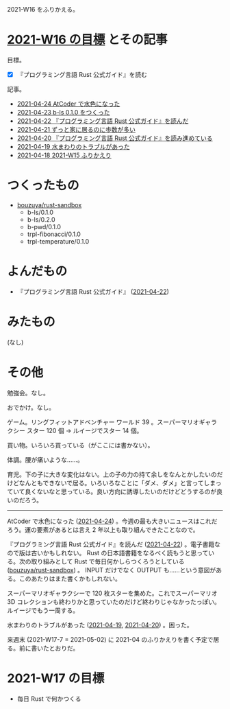 2021-W16 をふりかえる。

# [2021-W16 の目標][2021-04-18] とその記事

目標。

- [x] 『プログラミング言語 Rust 公式ガイド』を読む

記事。

- [2021-04-24 AtCoder で水色になった][2021-04-24]
- [2021-04-23 b-ls 0.1.0 をつくった][2021-04-23]
- [2021-04-22 『プログラミング言語 Rust 公式ガイド』を読んだ][2021-04-22]
- [2021-04-21 ずっと家に居るのに歩数が多い][2021-04-21]
- [2021-04-20 『プログラミング言語 Rust 公式ガイド』を読み進めている][2021-04-20]
- [2021-04-19 水まわりのトラブルがあった][2021-04-19]
- [2021-04-18 2021-W15 ふりかえり][2021-04-18]

# つくったもの

- [bouzuya/rust-sandbox][]
  - b-ls/0.1.0
  - b-ls/0.2.0
  - b-pwd/0.1.0
  - trpl-fibonacci/0.1.0
  - trpl-temperature/0.1.0

# よんだもの

- 『プログラミング言語 Rust 公式ガイド』 ([2021-04-22][])

# みたもの

(なし)

# その他

勉強会。なし。

おでかけ。なし。

ゲーム。リングフィットアドベンチャー ワールド 39 。スーパーマリオギャラクシー スター 120 個 → ルイージでスター 14 個。

買い物。いろいろ買っている（がここには書かない）。

体調。腰が痛いような……。

育児。下の子に大きな変化はない。上の子の力の持て余しをなんとかしたいのだけどなんともできないで居る。いろいろなことに「ダメ、ダメ」と言ってしまっていて良くないなと思っている。良い方向に誘導したいのだけどどうするのが良いのだろう。

---

AtCoder で水色になった ([2021-04-24][]) 。今週の最も大きいニュースはこれだろう。運の要素があるとは言え 2 年以上も取り組んできたことなので。

『プログラミング言語 Rust 公式ガイド』を読んだ ([2021-04-22][]) 。電子書籍なので版は古いかもしれない。 Rust の日本語書籍をなるべく読もうと思っている。次の取り組みとして Rust で毎日何かしらつくろうとしている ([bouzuya/rust-sandbox][]) 。 INPUT だけでなく OUTPUT も……という意図がある。このあたりはまた書くかもしれない。

スーパーマリオギャラクシーで 120 枚スターを集めた。これでスーパーマリオ 3D コレクションも終わりかと思っていたのだけど終わりじゃなかったっぽい。ルイージでもう一周する。

水まわりのトラブルがあった ([2021-04-19][], [2021-04-20][]) 。困った。

来週末 (2021-W17-7 = 2021-05-02) に 2021-04 のふりかえりを書く予定で居る。前に書いたとおりだ。

# 2021-W17 の目標

- 毎日 Rust で何かつくる

[2021-04-18]: https://blog.bouzuya.net/2021/04/18/
[2021-04-24]: https://blog.bouzuya.net/2021/04/24/
[2021-04-23]: https://blog.bouzuya.net/2021/04/23/
[2021-04-22]: https://blog.bouzuya.net/2021/04/22/
[2021-04-21]: https://blog.bouzuya.net/2021/04/21/
[2021-04-20]: https://blog.bouzuya.net/2021/04/20/
[2021-04-19]: https://blog.bouzuya.net/2021/04/19/
[bouzuya/rust-sandbox]: https://github.com/bouzuya/rust-sandbox
